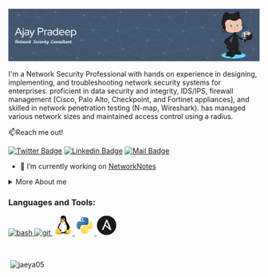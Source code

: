 ![Header](./images/header-image.png)

I'm a Network Security Professional with hands on experience in designing, implementing, and troubleshooting network security systems for enterprises. proficient in data security and integrity, IDS/IPS, firewall management [Cisco, Palo Alto, Checkpoint, and Fortinet appliances], and skilled in network penetration testing (N-map, Wireshark). has managed various network sizes and maintained access control using a radius.

:mailbox:Reach me out!

[![Twitter Badge](https://img.shields.io/badge/-@jaeya05-1ca0f1?style=flat&labelColor=1ca0f1&logo=twitter&logoColor=white&link=https://twitter.com/jaeya05)](https://twitter.com/jaeya05)  [![Linkedin Badge](https://img.shields.io/badge/-jaeya05-0e76a8?style=flat&labelColor=0e76a8&logo=linkedin&logoColor=white)](https://www.linkedin.com/in/ajaypradeepbr/) [![Mail Badge](https://img.shields.io/badge/-jaeya05-c0392b?style=flat&labelColor=c0392b&logo=Minutemailer&logoColor=white)](mailto:jaeya05@zohomail.in)

- 🔭 I’m currently working on [NetworkNotes](https://github.com/jaeya05/NetworkNotes)

<details>
<summary>
More About me 
</summary>

<br>

### Area of Expertise

- Experience with TCP/IP and common TCP/UDP protocols at the packet level.
- Experience in Deploying and maintaining Enterprise grade Next Generation Firewall, SSL Forward Proxy, content Filtering, Data Loss Preventions (DLP), Identity access management.
- Experience in Configuring and Troubleshooting Firewall Security Policies.
- Experience in Configuring and troubleshooting Next generation Firewalls such as Paloalto, checkpoint, Fortinet & Cisco FTD.
- Experience in analysing packet captures to understand the root cause and provide solutions to the complex network issues.
- Experience in Cisco Identity service Engine (ISE).
- Experience in Design and Implement IPsec VPN infrastructure.
- Experience in Configuring and Troubleshooting Routers and Switches.
- Experience in Configuring and troubleshooting the BGP, OSPF, EIGRP routing protocols.
- Proficient in Configuring and troubleshooting the STP Flavours, EtherChannel, Gateway Load balancing protocols like HSRP, GLBP, VRRP.
- Experience in configuring and Troubleshooting the Aruba SDWAN Solution for enterprises.
- Experience in Network Penetration Testing.
- Experience in Implementing Proxy services from Firewall and Opensource Nginx Reverse Proxy
- Skilled in writing Network and Security automation scripts using Python programming language.
- Skilled in The Linux Operating systems [Centos, Ubuntu, Kali]

</details>

<h3 align="left">Languages and Tools:</h3>
<p align="left"> 
<a href="https://www.gnu.org/software/bash/" target="_blank" rel="noreferrer"> <img src="https://www.vectorlogo.zone/logos/gnu_bash/gnu_bash-icon.svg" alt="bash" width="40" height="40"/> </a> <a href="https://git-scm.com/" target="_blank" rel="noreferrer"> <img src="https://www.vectorlogo.zone/logos/git-scm/git-scm-icon.svg" alt="git" width="40" height="40"/> </a> <a href="https://www.linux.org/" target="_blank" rel="noreferrer"> <img src="https://raw.githubusercontent.com/devicons/devicon/master/icons/linux/linux-original.svg" alt="linux" width="40" height="40"/> </a> <a href="https://www.python.org" target="_blank" rel="noreferrer"> <img src="https://raw.githubusercontent.com/devicons/devicon/master/icons/python/python-original.svg" alt="python" width="40" height="40"/> </a>
<a href="https://www.python.org" target="_blank" rel="noreferrer"> <img src="https://raw.githubusercontent.com/devicons/devicon/master/icons/ansible/ansible-original.svg" alt="python" width="40" height="40"/> </a>

 </p>
<br>
<p>&nbsp;<img align="center" src="https://github-readme-stats.vercel.app/api?username=jaeya05&show_icons=true&locale=en" alt="jaeya05" /></p>
</br>


